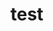 # test

<DropDown
:options="data"
defaultKey="B"
/>


<script setup>
import { menu } from './map/menu.js';
import DropDown from '@/components/Dropdown.vue';

const data = menu;
</script>
